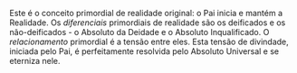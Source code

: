 ﻿Este é o conceito primordial de realidade original: o Pai inicia e mantém a Realidade. Os <I>diferenciais</I> primordiais de realidade são os deificados e os não-deificados - o Absoluto da Deidade e o Absoluto Inqualificado. O <I>relacionamento</I> primordial é a tensão entre eles. Esta tensão de divindade, iniciada pelo Pai, é perfeitamente resolvida pelo Absoluto Universal e se eterniza nele.